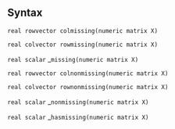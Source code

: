 ## Syntax

`real rowvector colmissing(numeric matrix X)`

`real colvector rowmissing(numeric matrix X)`

`real scalar`<span class="nowrap">
_`missing(numeric matrix X)`

`real rowvector colnonmissing(numeric matrix X)`

`real colvector rownonmissing(numeric matrix X)`

`real scalar`<span class="nowrap">
_`nonmissing(numeric matrix X)`

`real scalar`<span class="nowrap">
_`hasmissing(numeric matrix X)`
